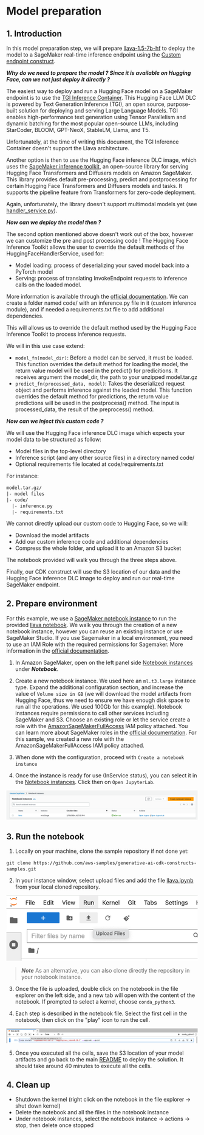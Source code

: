 # Model preparation

## 1. Introduction

In this model preparation step, we will prepare [llava-1.5-7b-hf](https://huggingface.co/llava-hf/llava-1.5-7b-hf) to deploy the model to a SageMaker real-time inference endpoint using the [Custom endpoint construct](https://github.com/awslabs/generative-ai-cdk-constructs/blob/main/src/patterns/gen-ai/aws-model-deployment-sagemaker/README_custom_sagemaker_endpoint.md).

***Why do we need to prepare the model ? Since it is available on Hugging Face, can we not just deploy it directly ?***

The easiest way to deploy and run a Hugging Face model on a SageMaker endpoint is to use the [TGI Inference Container](https://aws.amazon.com/blogs/machine-learning/announcing-the-launch-of-new-hugging-face-llm-inference-containers-on-amazon-sagemaker/). This Hugging Face LLM DLC is powered by Text Generation Inference (TGI), an open source, purpose-built solution for deploying and serving Large Language Models. TGI enables high-performance text generation using Tensor Parallelism and dynamic batching for the most popular open-source LLMs, including StarCoder, BLOOM, GPT-NeoX, StableLM, Llama, and T5.

Unfortunately, at the time of writing this document, the TGI Inference Container doesn't support the Llava architecture.

Another option is then to use the Hugging Face inference DLC image, which uses the [SageMaker inference toolkit](https://github.com/aws/sagemaker-huggingface-inference-toolkit), an open-source library for serving Hugging Face Transformers and Diffusers models on Amazon SageMaker. This library provides default pre-processing, predict and postprocessing for certain Hugging Face Transformers and Diffusers models and tasks. It supports the pipeline feature from Transformers for zero-code deployment.

Again, unfortunately, the library doesn't support multimodal models yet (see [handler_service.py](https://github.com/aws/sagemaker-huggingface-inference-toolkit/blob/main/src/sagemaker_huggingface_inference_toolkit/handler_service.py#L156)).

***How can we deploy the model then ?***

The second option mentioned above doesn't work out of the box, however we can customize the pre and post processing code ! The Hugging Face Inference Toolkit allows the user to override the default methods of the HuggingFaceHandlerService, used for: 
- Model loading: process of deserializing your saved model back into a PyTorch model
- Serving: process of translating InvokeEndpoint requests to inference calls on the loaded model.

More information is available through the [official documentation](https://github.com/aws/sagemaker-huggingface-inference-toolkit?tab=readme-ov-file#-user-defined-codemodules). We can create a folder named code/ with an inference.py file in it (custom inference module), and if needed a requirements.txt file to add additional dependencies. 

This will allows us to override the default method used by the Hugging Face Inference Toolkit to process inference requests. 

We will in this use case extend:
- ```model_fn(model_dir)```: Before a model can be served, it must be loaded. This function overrides the default method for loading the model, the return value model will be used in the predict() for predicitions. It receives argument the model_dir, the path to your unzipped model.tar.gz
- ```predict_fn(processed_data, model)```: Takes the deserialized request object and performs inference against the loaded model. This function overrides the default method for predictions, the return value predictions will be used in the postprocess() method. The input is processed_data, the result of the preprocess() method.

***How can we inject this custom code ?***

We will use the Hugging Face inference DLC image which expects your model data to be structured as follow:
- Model files in the top-level directory
- Inference script (and any other source files) in a directory named code/
- Optional requirements file located at code/requirements.txt

For instance:

```
model.tar.gz/
|- model files
|- code/
  |- inference.py
  |- requirements.txt
```

We cannot directly upload our custom code to Hugging Face, so we will:
- Download the model artifacts
- Add our custom inference code and additional dependencies
- Compress the whole folder, and upload it to an Amazon S3 bucket

The notebook provided will walk you through the three steps above.

Finally, our CDK construct will use the S3 location of our data and the Hugging Face inference DLC image to deploy and run our real-time SageMaker endpoint.

## 2. Prepare environment

For this example, we use a [SageMaker notebook instance](https://docs.aws.amazon.com/sagemaker/latest/dg/nbi.html) to run the provided [llava notebook](./llava.ipynb). We walk you through the creation of a new notebook instance, however you can reuse an existing instance or use SageMaker Studio. If you use Sagemaker in a local environment, you need to use an IAM Role with the required permissions for Sagemaker. More information in the [official documentation](https://docs.aws.amazon.com/sagemaker/latest/dg/sagemaker-roles.html). 

1. In Amazon SageMaker, open on the left panel side [Notebook instances](https://us-east-1.console.aws.amazon.com/sagemaker/home?region=us-east-1#/notebook-instances) under ***Notebook***.

2. Create a new notebook instance. We used here an ```ml.t3.large``` instance type. Expand the additional configuration section, and increase the value of ```Volume size in GB``` (we will download the model artifacts from Hugging Face, thus we need to ensure we have enough disk space to run all the operations. We used 100Gb for this example). Notebook instances require permissions to call other services including SageMaker and S3. Choose an existing role or let the service create a role with the [AmazonSageMakerFullAccess](https://us-east-1.console.aws.amazon.com/iam/home#/policies/arn:aws:iam::aws:policy/AmazonSageMakerFullAccess$jsonEditor) IAM policy attached. You can learn more about SageMaker roles in the [official documentation](https://docs.aws.amazon.com/sagemaker/latest/dg/sagemaker-roles.html). For this sample, we created a new role with the AmazonSageMakerFullAccess IAM policy attached.

3. When done with the configuration, proceed with ```Create a notebook instance```

4. Once the instance is ready for use (InService status), you can select it in the [Notebook instances](https://us-east-1.console.aws.amazon.com/sagemaker/home?region=us-east-1#/notebook-instances). Click then on ```Open JupyterLab```.

![Notebook instance](../doc/images/notebook_instance.png)

## 3. Run the notebook

1. Locally on your machine, clone the sample repository if not done yet:

```
git clone https://github.com/aws-samples/generative-ai-cdk-constructs-samples.git
```

2. In your instance window, select upload files and add the file [llava.ipynb](./llava.ipynb) from your local cloned repository.

![Upload files](../doc/images/upload_files.png)

> ***Note***
> As an alternative, you can also clone directly the repository in your notebook instance.

3. Once the file is uploaded, double click on the notebook in the file explorer on the left side, and a new tab will open with the content of the notebook. If prompted to select a kernel, choose ```conda_python3```.

4. Each step is described in the notebook file. Select the first cell in the notebook, then click on the "play" icon to run the cell. 

![Upload files](../doc/images/run_cell.png)

5. Once you executed all the cells, save the S3 location of your model artifacts and go back to the main [README](../README.md) to deploy the solution. It should take around 40 minutes to execute all the cells.

## 4. Clean up

- Shutdown the kernel (right click on the notebook in the file explorer -> shut down kernel)
- Delete the notebook and all the files in the notebook instance
- Under notebook instances, select the notebook instance -> actions -> stop, then delete once stopped

